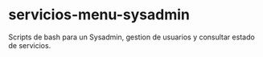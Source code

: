# servicios-menu-sysadmin
Scripts de bash para un Sysadmin, gestion de usuarios y consultar estado de servicios.
